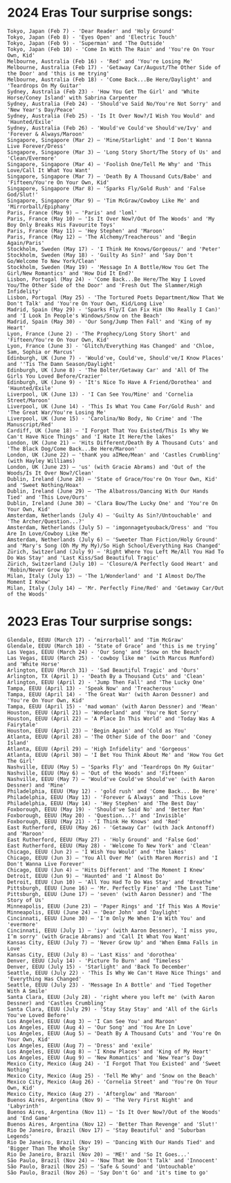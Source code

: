 # 2024 Eras Tour surprise songs:
    Tokyo, Japan (Feb 7) - 'Dear Reader' and 'Holy Ground'
    Tokyo, Japan (Feb 8) - 'Eyes Open' and 'Electric Touch'
    Tokyo, Japan (Feb 9) - 'Superman' and 'The Outside'
    Tokyo, Japan (Feb 10) - 'Come In With The Rain' and 'You're On Your Own, Kid'
    Melbourne, Australia (Feb 16) - 'Red' and 'You're Losing Me'
    Melbourne, Australia (Feb 17) - 'Getaway Car/August/The Other Side of the Door' and 'this is me trying'
    Melbourne, Australia (Feb 18) - 'Come Back...Be Here/Daylight' and 'Teardrops On My Guitar'
    Sydney, Australia (Feb 23) - 'How You Get The Girl' and 'White Horse/Coney Island' with Sabrina Carpenter
    Sydney, Australia (Feb 24) - 'Should've Said No/You're Not Sorry' and 'New Year's Day/Peace'
    Sydney, Australia (Feb 25) - 'Is It Over Now?/I Wish You Would' and 'Haunted/Exile'
    Sydney, Australia (Feb 26) - 'Would've Could've Should've/Ivy' and 'Forever & Always/Maroon'
    Singapore, Singapore (Mar 2) – 'Mine/Starlight' and 'I Don't Wanna Live Forever/Dress'
    Singapore, Singapore (Mar 3) – 'Long Story Short/The Story of Us' and 'Clean/Evermore'
    Singapore, Singapore (Mar 4) – 'Foolish One/Tell Me Why' and 'This Love/Call It What You Want'
    Singapore, Singapore (Mar 7) – 'Death By A Thousand Cuts/Babe' and 'Fifteen/You're On Your Own, Kid'
    Singapore, Singapore (Mar 8) – 'Sparks Fly/Gold Rush' and 'False God/Slut!'
    Singapore, Singapore (Mar 9) – 'Tim McGraw/Cowboy Like Me' and 'Mirrorball/Epiphany'
    Paris, France (May 9) – 'Paris' and 'loml'
    Paris, France (May 10) – 'Is It Over Now?/Out Of The Woods' and 'My Boy Only Breaks His Favourite Toys'
    Paris, France (May 11) – 'Hey Stephen' and 'Maroon'
    Paris, France (May 12) – 'The Alchemy/Treacherous' and 'Begin Again/Paris'
    Stockholm, Sweden (May 17) - 'I Think He Knows/Gorgeous/' and 'Peter'
    Stockholm, Sweden (May 18) - 'Guilty As Sin?' and 'Say Don't Go/Welcome To New York/Clean'
    Stockholm, Sweden (May 19) - 'Message In A Bottle/How You Get The Girl/New Romantics' and 'How Did It End?'
    Lisbon, Portugal (May 24) - 'Come Back...Be Here/The Way I Loved You/The Other Side of the Door' and 'Fresh Out The Slammer/High Infidelity'
    Lisbon, Portugal (May 25) - 'The Tortured Poets Department/Now That We Don't Talk' and 'You're On Your Own, Kid/Long Live'
    Madrid, Spain (May 29) - 'Sparks Fly/I Can Fix Him (No Really I Can)' and 'I Look In People's Windows/Snow on the Beach'
    Madrid, Spain (May 30) - 'Our Song/Jump Then Fall' and 'King of my Heart'
    Lyon, France (June 2) - 'The Prophecy/Long Story Short' and 'Fifteen/You're On Your Own, Kid'
    Lyon, France (June 3) - 'Glitch/Everything Has Changed' and 'Chloe, Sam, Sophia or Marcus'
    Edinburgh, UK (June 7) - 'Would've, Could've, Should've/I Know Places' and ''Tis The Damn Season/Daylight'
    Edinburgh, UK (June 8) - 'The Bolter/Getaway Car' and 'All Of The Girls You Loved Before/Crazier'
    Edinburgh, UK (June 9) - 'It's Nice To Have A Friend/Dorothea' and 'Haunted/Exile'
    Liverpool, UK (June 13) - 'I Can See You/Mine' and 'Cornelia Street/Maroon'
    Liverpool, UK (June 14) - 'This Is What You Came For/Gold Rush' and 'The Great War/You're Losing Me'
    Liverpool, UK (June 15) - 'Carolina/No Body, No Crime' and 'The Manuscript/Red'
    Cardiff, UK (June 18) – 'I Forgot That You Existed/This Is Why We Can't Have Nice Things' and 'I Hate It Here/the lakes'
    London, UK (June 21) – 'Hits Different/Death By A Thousand Cuts' and 'The Black Dog/Come Back...Be Here/Maroon'
    London, UK (June 22) – 'thanK you aIMee/Mean' and 'Castles Crumbling' (with Hayley Williams)
    London, UK (June 23) – 'us' (with Gracie Abrams) and 'Out of the Woods/Is It Over Now?/Clean'
    Dublin, Ireland (June 28) – 'State of Grace/You're On Your Own, Kid' and 'Sweet Nothing/Hoax'
    Dublin, Ireland (June 29) – 'The Albatross/Dancing With Our Hands Tied' and 'This Love/Ours'
    Dublin, Ireland (June 30) – 'Clara Bow/The Lucky One' and 'You're On Your Own, Kid'
    Amsterdam, Netherlands (July 4) – 'Guilty As Sin?/Untouchable' and 'The Archer/Question...?'
    Amsterdam, Netherlands (July 5) – 'imgonnagetyouback/Dress' and 'You Are In Love/Cowboy Like Me'
    Amsterdam, Netherlands (July 6) – 'Sweeter Than Fiction/Holy Ground' and 'Mary's Song (Oh My My My)/So High School/Everything Has Changed'
    Zürich, Switzerland (July 9) – 'Right Where You Left Me/All You Had To Do Was Stay' and 'Last Kiss/Sad Beautiful Tragic'
    Zürich, Switzerland (July 10) – 'Closure/A Perfectly Good Heart' and 'Robin/Never Grow Up'
    Milan, Italy (July 13) – 'The 1/Wonderland' and 'I Almost Do/The Moment I Knew'
    Milan, Italy (July 14) – 'Mr. Perfectly Fine/Red' and 'Getaway Car/Out of the Woods'

# 2023 Eras Tour surprise songs:
    Glendale, EEUU (March 17) - ‘mirrorball’ and 'Tim McGraw'
    Glendale, EEUU (March 18) - ‘State of Grace’ and ‘this is me trying’
    Las Vegas, EEUU (March 24) - 'Our Song' and 'Snow on the Beach'
    Las Vegas, EEUU (March 25) - 'cowboy like me' (with Marcus Mumford) and 'White Horse'
    Arlington, EEUU (March 31) - 'Sad Beautiful Tragic' and 'Ours'
    Arlington, TX (April 1) - 'Death By a Thousand Cuts' and 'Clean'
    Arlington, EEUU (April 2) - 'Jump Then Fall' and 'The Lucky One'
    Tampa, EEUU (April 13) - 'Speak Now' and 'Treacherous'
    Tampa, EEUU (April 14) - 'The Great War' (with Aaron Dessner) and 'You're On Your Own, Kid'
    Tampa, EEUU (April 15) - 'mad woman' (with Aaron Dessner) and 'Mean'
    Houston, EEUU (April 21) – 'Wonderland' and 'You're Not Sorry'
    Houston, EEUU (April 22) – 'A Place In This World' and 'Today Was A Fairytale'
    Houston, EEUU (April 23) – 'Begin Again' and 'Cold as You'
    Atlanta, EEUU (April 28) – 'The Other Side of the Door' and 'Coney Island'
    Atlanta, EEUU (April 29) – 'High Infidelity' and 'Gorgeous'
    Atlanta, EEUU (April 30) – 'I Bet You Think About Me' and 'How You Get The Girl'
    Nashville, EEUU (May 5) – 'Sparks Fly' and 'Teardrops On My Guitar'
    Nashville, EEUU (May 6) – 'Out of the Woods' and 'Fifteen'
    Nashville, EEUU (May 7) – 'Would've Could've Should've' (with Aaron Dessner) and 'Mine'
    Philadelphia, EEUU (May 12) - 'gold rush' and 'Come Back... Be Here'
    Philadelphia, EEUU (May 13) - 'Forever & Always' and 'This Love'
    Philadelphia, EEUU (May 14) - 'Hey Stephen' and 'The Best Day'
    Foxborough, EEUU (May 19) - 'Should've Said No' and 'Better Man'
    Foxborough, EEUU (May 20) - 'Question...?' and 'Invisible'
    Foxborough, EEUU (May 21) - 'I Think He Knows' and 'Red'
    East Rutherford, EEUU (May 26) - 'Getaway Car' (with Jack Antonoff) and 'Maroon'
    East Rutherford, EEUU (May 27) - 'Holy Ground' and 'False God'
    East Rutherford, EEUU (May 28) - 'Welcome To New York' and 'Clean'
    Chicago, EEUU (Jun 2) – 'I Wish You Would' and 'the lakes'
    Chicago, EEUU (Jun 3) – 'You All Over Me' (with Maren Morris) and 'I Don't Wanna Live Forever'
    Chicago, EEUU (Jun 4) – 'Hits Different' and 'The Moment I Knew'
    Detroit, EEUU (Jun 9) – 'Haunted' and 'I Almost Do'
    Detroit, EEUU (Jun 10) – 'All You Had To Do Was Stay' and 'Breathe'
    Pittsburgh, EEUU (June 16) – 'Mr. Perfectly Fine' and 'The Last Time'
    Pittsburgh, EEUU (June 17) – 'seven' (with Aaron Dessner) and 'The Story of Us'
    Minneapolis, EEUU (June 23) – 'Paper Rings' and 'If This Was A Movie'
    Minneapolis, EEUU (June 24) – 'Dear John' and 'Daylight'
    Cincinnati, EEUU (June 30) – 'I'm Only Me When I'm With You' and 'evermore'
    Cincinnati, EEUU (July 1) – 'ivy' (with Aaron Dessner), 'I miss you, I’m sorry' (with Gracie Abrams) and 'Call It What You Want'
    Kansas City, EEUU (July 7) – 'Never Grow Up' and 'When Emma Falls in Love'
    Kansas City, EEUU (July 8) – 'Last Kiss' and 'dorothea'
    Denver, EEUU (July 14) - 'Picture To Burn' and 'Timeless'
    Denver, EEUU (July 15) - 'Starlight' and 'Back To December'
    Seattle, EEUU (July 22) - 'This Is Why We Can't Have Nice Things' and 'Everything Has Changed'
    Seattle, EEUU (July 23) - 'Message In A Bottle' and 'Tied Together With A Smile'
    Santa Clara, EEUU (July 28) - 'right where you left me' (with Aaron Dessner) and 'Castles Crumbling'
    Santa Clara, EEUU (July 29) - 'Stay Stay Stay' and 'All of the Girls You've Loved Before'
    Los Angeles, EEUU (Aug 3) – 'I Can See You' and Maroon'
    Los Angeles, EEUU (Aug 4) – 'Our Song' and 'You Are In Love'
    Los Angeles, EEUU (Aug 5) – 'Death By A Thousand Cuts' and 'You're On Your Own, Kid'
    Los Angeles, EEUU (Aug 7) – 'Dress' and 'exile'
    Los Angeles, EEUU (Aug 8) – 'I Know Places' and 'King of My Heart'
    Los Angeles, EEUU (Aug 9) – 'New Romantics' and 'New Year's Day'
    Mexico City, Mexico (Aug 24) - 'I Forgot That You Existed' and 'Sweet Nothing'
    Mexico City, Mexico (Aug 25) - 'Tell Me Why' and 'Snow on the Beach'
    Mexico City, Mexico (Aug 26) - 'Cornelia Street' and 'You're On Your Own, Kid'
    Mexico City, Mexico (Aug 27) - 'Afterglow' and 'Maroon'
    Buenos Aires, Argentina (Nov 9) – 'The Very First Night' and 'Labyrinth'
    Buenos Aires, Argentina (Nov 11) – 'Is It Over Now?/Out of the Woods' and 'End Game'
    Buenos Aires, Argentina (Nov 12) – 'Better Than Revenge' and 'Slut!'
    Rio De Janeiro, Brazil (Nov 17) – 'Stay Beautiful' and 'Suburban Legends'
    Rio De Janeiro, Brazil (Nov 19) – 'Dancing With Our Hands Tied' and 'Bigger Than The Whole Sky'
    Rio De Janeiro, Brazil (Nov 20) – 'ME!' and 'So It Goes...'
    São Paulo, Brazil (Nov 24) – 'Now That We Don't Talk' and 'Innocent'
    São Paulo, Brazil (Nov 25) – 'Safe & Sound' and 'Untouchable'
    São Paulo, Brazil (Nov 26) – 'Say Don't Go' and 'it's time to go'